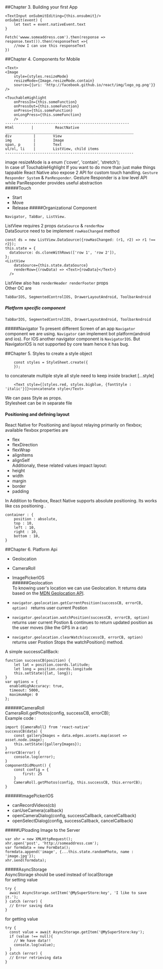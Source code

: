 
##Chapter 3. Building your first App
~~~~
<TextInput onSubmitEditing={this.onsubmit}/>
onSubmit(event) {
	let text = event.nativeEvent.text 
}

Fetch('wwww.someaddress.com').then(response => response.text()).then(responseText =>{
	//now I can use this responseText
})

~~~~


##Chapter 4. Components for Mobile
~~~~
<Text>   
<Image
    style={styles.resizeMode}
    resizeMode={Image.resizeMode.contain}
    source={{uri: 'http://facebook.github.io/react/img/logo_og.png'}} />  

<TouchableHighlight 
	onPressIn={this.someFunction} 
	onPressOut={this.someFunction}
	onPress={this.someFunction}
	onLongPress={this.someFunction}
	/>
---------------------------------------------------------   
Html        |          ReactNative   
___________________________________________________________   
div          |        View      
img          |        Image      
span, p      |        Text      
ul/ol, li    |        ListView, child items      
-----------------------------------------------------------    
~~~~    
image resizeMode is a enum ('cover', 'contain', 'stretch');   
In case of TouchableHighlight If you want to do more than just make things tappable React Native also expose 2 API for custom touch handling. `Gesture Responder System` & `PanResponder`. Gesture Responder is a low level API while PanResponder provides useful abstraction    
#####Touch 
* Start 
* Move 
* Release 
#####Organizational Component   
~~~~
Navigator, TabBar, ListView.
~~~~
ListView requires 2 props `dataSource` & `renderRow`  
DataSource need to be implement `rowHasChanged` method
~~~~
const ds = new ListView.DataSource({rowHasChanged: (r1, r2) => r1 !== r2});
this.state = {
  dataSource: ds.cloneWithRows(['row 1', 'row 2']),
};
<ListView
    dataSource={this.state.dataSource}
    renderRow={(rowData) => <Text>{rowData}</Text>}
  />
~~~~

ListView also has `renderHeader renderFooter` props    
Other OC are
~~~~
TabBarIOS, SegmentedControlIOS, DrawerLayoutAndroid, ToolbarAndroid
~~~~

##### Platform specific component
~~~~
TabBarIOS, SegmentedControlIOS, DrawerLayoutAndroid, ToolbarAndroid
~~~~
#####Navigator
To present different Screen of an app `Navigator` component we are using. `Navigator` can implement bot platform(android and ios). For IOS another navigator component is `NavigatorIOS`. But NavigatorIOS is not supported by core team hence it has bug.

##Chapter 5. Styles
to create a style object 
~~~~
	const styles = StyleSheet.create({
	});
~~~~    

to concatenate  multiple style all style need to keep inside bracket [...style]
~~~~
	<Text style={[styles.red, styles.bigblue, {fontStyle : 'italic'}]}>concatenate style</Text>
~~~~     

We can pass Style as props.   
Stylesheet can be in separate file  
#### Positioning and defining layout   
React Native for Positioning and layout relaying primarily on flexbox; available flexbox properties are   
* flex
* flexDirection
* flexWrap
* alignItems 
* alignSelf    
Additionaly, these related values impact layout:
* height
* width  
* margin  
* border 
* padding  

In Addition to flexbox, React Native supports absolute positioning. Its works like css positioning .   
~~~~
container : {
	position : absolute, 
	top : 10, 
	left : 10,
	right : 10, 
	bottom : 10,
}
~~~~  

##Chapter 6. Platform Api
* Geolocation 
* CameraRoll
* ImagePickerIOS     
######Geolocation   
To knowing user's location we can use Geolocation. It returns data based on the [MDN Geolocation API](https://developer.mozilla.org/en-US/docs/Web/API/Geolocation).       

* `navigator.geolocation.getCurrentPosition(successCB, errorCB, option) ` returns user current Postion 
* `navigator.geolocation.watchPosition(successCB, errorCB, option) ` returns user current Postion  & continues to return updated position as the user moves (like the GPS in a car)
* `navigator.geolocation.clearWatch(successCB, errorCB, option) ` returns user Postion Stops the watchPosition() method.
   
A simple successCallBack:   
~~~
function successCB(position) {
	let lat = position.coords.latitude;
	let long = position.coords.longitude
	this.setState({lat, long});
}   
var options = {
  enableHighAccuracy: true,
  timeout: 5000,
  maximumAge: 0
};
~~~   
######CameraRoll   
CameraRoll.getPhotos(config, successCB, errorCB);   
Example code :
~~~~
import {CameraRoll} from 'react-native'
successCB(data) {
	const galleryImages = data.edges.assets.map(asset => asset.node.image);
	this.setState({galleryImages});
}
errorCB(error) {
	console.log(error);
}
componentDidMount() {
	const config = {
		first: 25
	}
	CameraRoll.getPhotos(config, this.successCB, this.errorCB);
}

~~~~
######ImagePickerIOS      
* canRecordVideos(cb)   
* canUseCamera(callback) 
*  openCameraDialog(config, successCallback, cancelCallback)
*  openSelectDialog(config, successCallback, cancelCallback)


#####UPloading Image to the Server    
~~~~
var xhr = new XMLHttpRequest();
xhr.open('post', 'http://someaddress.com');
var formdata = new FormData();
formdata.append('image', {...this.state.randomPhoto, name : 'image.jpg'});
xhr.send(formdata);
~~~~

#####AsyncStorage    
AsyncStorage should be used instead of localStorage    
for setting value    
```
try {
  await AsyncStorage.setItem('@MySuperStore:key', 'I like to save it.');
} catch (error) {
  // Error saving data
}
```    
for getting value    
~~~~
try {
  const value = await AsyncStorage.getItem('@MySuperStore:key');
  if (value !== null){
    // We have data!!
    console.log(value);
  }
} catch (error) {
  // Error retrieving data
}

~~~~














